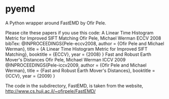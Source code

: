 pyemd
=====

A Python wrapper around FastEMD by Ofir Pele.

Please cite these papers if you use this code:
 A Linear Time Histogram Metric for Improved SIFT Matching
 Ofir Pele, Michael Werman
 ECCV 2008
bibTex:
@INPROCEEDINGS{Pele-eccv2008,
author = {Ofir Pele and Michael Werman},
title = {A Linear Time Histogram Metric for Improved SIFT Matching},
booktitle = {ECCV},
year = {2008}
}
 Fast and Robust Earth Mover's Distances
 Ofir Pele, Michael Werman
 ICCV 2009
@INPROCEEDINGS{Pele-iccv2009,
author = {Ofir Pele and Michael Werman},
title = {Fast and Robust Earth Mover's Distances},
booktitle = {ICCV},
year = {2009}
}

The code in the subdirectory, FastEMD, is taken from the website,
http://www.cs.huji.ac.il/~ofirpele/FastEMD/

